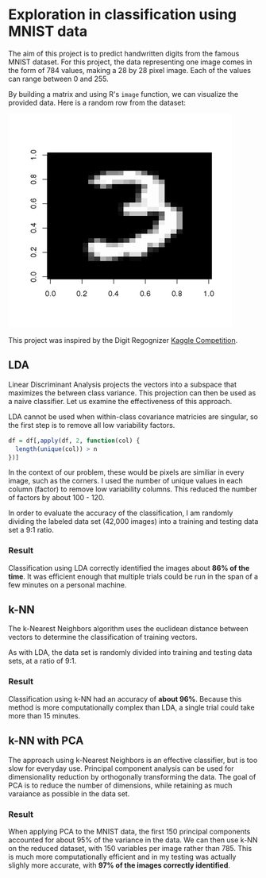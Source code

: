 # Exploration in classification using MNIST data

The aim of this project is to predict handwritten digits from the famous MNIST dataset. For this 
project, the data representing one image comes in the form of 784 values, 
making a 28 by 28 pixel image. Each of the values can range between 0 and 255. 

By building a matrix and using R's `image` function, we can visualize the provided data. Here is a random row from the dataset:

![A handwritten three](img/mnist3.png)

This project was inspired by the Digit Regognizer [Kaggle Competition](https://www.kaggle.com/c/digit-recognizer/data).

## LDA

Linear Discriminant Analysis projects the vectors into a subspace that maximizes the between class variance. This projection can then be used as a naive classifier. Let us examine the effectiveness of this approach.

LDA cannot be used when within-class covariance matricies are singular, so the first step is to remove all low variability factors.

```r
df = df[,apply(df, 2, function(col) {
  length(unique(col)) > n 
})]
```

In the context of our problem, these would be pixels are similiar in every image, such as the corners. I used the number of unique values in each column (factor) to remove low variability columns. This reduced the number of factors by about 100 - 120. 

In order to evaluate the accuracy of the classification, I am randomly dividing the labeled data set (42,000 images) into a training and testing data set a 9:1 ratio.

### Result

Classification using LDA correctly identified the images about **86% of the time**. It was efficient enough that multiple trials could be run in the span of a few minutes on a personal machine. 

## k-NN

The k-Nearest Neighbors algorithm uses the euclidean distance between vectors to determine the classification of training vectors.

As with LDA, the data set is randomly divided into training and testing data sets, at a ratio of 9:1. 

### Result

Classification using k-NN had an accuracy of **about 96%**. Because this method is more computationally complex than LDA, a single trial could take more than 15 minutes.


## k-NN with PCA

The approach using k-Nearest Neighbors is an effective classifier, but is too slow for everyday use. Principal component analysis can be used for dimensionality reduction by orthogonally transforming the data. The goal of PCA is to reduce the number of dimensions, while retaining as much varaiance as possible in the data set. 

### Result 

When applying PCA to the MNIST data, the first 150 principal components accounted for about 95% of the variance in the data. We can then use k-NN on the reduced dataset, with 150 variables per image rather than 785. This is much more computationally efficient and in my testing was actually slighly more accurate, with **97% of the images correctly identified**.

